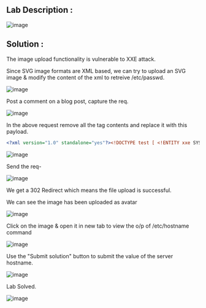 ## Lab Description :

![image](https://github.com/ananthan05/Portswigger_labs/assets/140697378/3b2e620d-947e-466d-9fea-cdcbfc95f033)

## Solution :

The image upload functionality is vulnerable to XXE attack.

Since SVG image formats are XML based, we can try to upload an SVG image & modify the content of the xml to retreive /etc/passwd.

![image](https://github.com/ananthan05/Portswigger_labs/assets/140697378/73411c86-a2ed-42b0-b26b-26f1e0231f95)

Post a comment on a blog post, capture the req.

![image](https://github.com/ananthan05/Portswigger_labs/assets/140697378/bec0d165-a415-4676-80bc-31acdacf8acb)

 In the above request remove all the tag contents and replace it with this payload.

```xml
<?xml version="1.0" standalone="yes"?><!DOCTYPE test [ <!ENTITY xxe SYSTEM "file:///etc/hostname" > ]><svg width="128px" height="128px" xmlns="http://www.w3.org/2000/svg" xmlns:xlink="http://www.w3.org/1999/xlink" version="1.1"><text font-size="16" x="0" y="16">&xxe;</text></svg>
```

![image](https://github.com/ananthan05/Portswigger_labs/assets/140697378/99eb9617-57e4-42ec-8191-e7ce18cf6b50)

Send the req-

![image](https://github.com/ananthan05/Portswigger_labs/assets/140697378/fae16909-d865-45fc-82bb-227eab4dd685)

We get a 302 Redirect which means the file upload is successful.

We can see the image has been uploaded as avatar

![image](https://github.com/ananthan05/Portswigger_labs/assets/140697378/db3b6444-03ca-499e-8c30-76ace1f48e0c)

Click on the image & open it in new tab to view the o/p of /etc/hostname command

![image](https://github.com/ananthan05/Portswigger_labs/assets/140697378/ac235fce-ecb4-4b47-967f-904fa40d4584)

Use the "Submit solution" button to submit the value of the server hostname.

![image](https://github.com/ananthan05/Portswigger_labs/assets/140697378/c61ee20e-5827-4328-a52e-5707e98ad1f8)

Lab Solved.

![image](https://github.com/ananthan05/Portswigger_labs/assets/140697378/0d948bb8-b0ce-45a0-bcf2-d027abc86e86)



